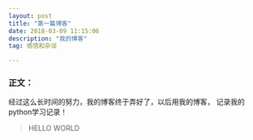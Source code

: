 ```yaml
---
layout: post
title: "第一篇博客"
date: 2018-03-09 11:15:06 
description: "我的博客"
tag: 感悟和杂谈

---
```


### 正文：
	
   经过这么长时间的努力，我的博客终于弄好了，以后用我的博客，
   记录我的python学习记录！

> HELLO WORLD	   